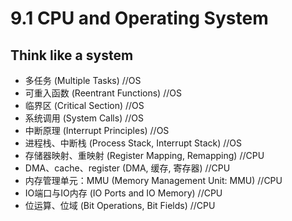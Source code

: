 # 9.1 CPU and Operating System



## Think like a system

- 多任务 (Multiple Tasks)  //OS
- 可重入函数 (Reentrant Functions) //OS
- 临界区 (Critical Section)   //OS
- 系统调用 (System Calls) //OS
- 中断原理 (Interrupt Principles)  //OS
- 进程栈、中断栈 (Process Stack, Interrupt Stack)  //OS
- 存储器映射、重映射 (Register Mapping, Remapping) //CPU
- DMA、cache、register (DMA, 缓存, 寄存器)  //CPU
- 内存管理单元：MMU (Memory Management Unit: MMU) //CPU
- IO端口与IO内存 (IO Ports and IO Memory)   //CPU
- 位运算、位域 (Bit Operations, Bit Fields)   //CPU